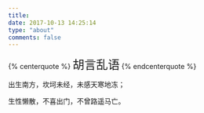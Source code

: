 ```yaml
---
title:  
date: 2017-10-13 14:25:14
type: "about"
comments: false
---
```




{% centerquote %} <font size=5>胡言乱语</font> {% endcenterquote %}

出生南方，坎坷未经，未感天寒地冻；

生性懒散，不喜出门，不曾路遥马亡。

